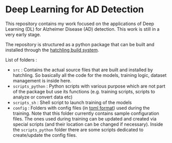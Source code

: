# Deep Learning for AD Detection

This repository contains my work focused on the applications of Deep Learning (DL) for Alzheimer Disease (AD) detection.
This work is still in a very early stage. 

The repository is structured as a python package that can be built and installed through the [hatchling build system](https://hatch.pypa.io/latest/).

List of folders :
- `src` : Contains the actual source files that are built and installed by hatchling. So basically all the code for the models, training logic, dataset management is inside here.
- `scripts_python` : Python scripts with various purpose which are not part of the package but use its functions (e.g. training scripts, scripts to analyze or convert data etc)
- `scripts_sh` : Shell script to launch training of the models
- `config` : Folders with config files (in [toml format](https://toml.io/en/)) used during the training. Note that this folder currently contains sample configuration files. The ones used during training can be updated and created via special scripts (and their location can be changed if necessary). Inside the `scripts_python` folder there are some scripts dedicated to create/update the config files.
